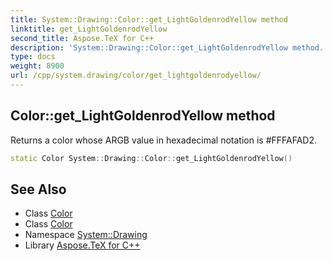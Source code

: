```yaml
---
title: System::Drawing::Color::get_LightGoldenrodYellow method
linktitle: get_LightGoldenrodYellow
second_title: Aspose.TeX for C++
description: 'System::Drawing::Color::get_LightGoldenrodYellow method. Returns a color whose ARGB value in hexadecimal notation is #FFFAFAD2 in C++.'
type: docs
weight: 8900
url: /cpp/system.drawing/color/get_lightgoldenrodyellow/
---
```

## Color::get_LightGoldenrodYellow method


Returns a color whose ARGB value in hexadecimal notation is #FFFAFAD2.

```cpp
static Color System::Drawing::Color::get_LightGoldenrodYellow()
```

## See Also

* Class [Color](../)
* Class [Color](../)
* Namespace [System::Drawing](../../)
* Library [Aspose.TeX for C++](../../../)
